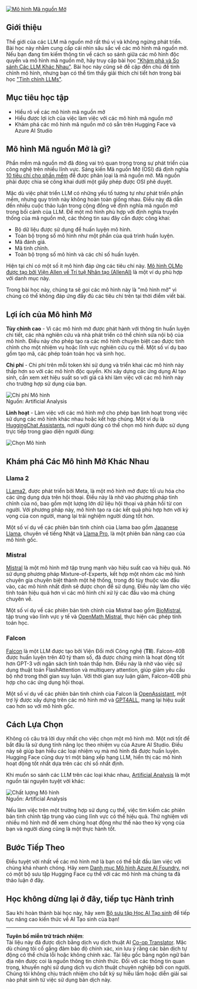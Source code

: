 <!--
CO_OP_TRANSLATOR_METADATA:
{
  "original_hash": "a8b2d4bb727c877ebf9edff8623d16b9",
  "translation_date": "2025-09-06T10:20:55+00:00",
  "source_file": "16-open-source-models/README.md",
  "language_code": "vi"
}
-->
[![Mô hình Mã nguồn Mở](../../../translated_images/16-lesson-banner.6b56555e8404fda1716382db4832cecbe616ccd764de381f0af6cfd694d05f74.vi.png)](https://aka.ms/gen-ai-lesson16-gh?WT.mc_id=academic-105485-koreyst)

## Giới thiệu

Thế giới của các LLM mã nguồn mở rất thú vị và không ngừng phát triển. Bài học này nhằm cung cấp cái nhìn sâu sắc về các mô hình mã nguồn mở. Nếu bạn đang tìm kiếm thông tin về cách so sánh giữa các mô hình độc quyền và mô hình mã nguồn mở, hãy truy cập bài học ["Khám phá và So sánh Các LLM Khác Nhau"](../02-exploring-and-comparing-different-llms/README.md?WT.mc_id=academic-105485-koreyst). Bài học này cũng sẽ đề cập đến chủ đề tinh chỉnh mô hình, nhưng bạn có thể tìm thấy giải thích chi tiết hơn trong bài học ["Tinh chỉnh LLMs"](../18-fine-tuning/README.md?WT.mc_id=academic-105485-koreyst).

## Mục tiêu học tập

- Hiểu rõ về các mô hình mã nguồn mở  
- Hiểu được lợi ích của việc làm việc với các mô hình mã nguồn mở  
- Khám phá các mô hình mã nguồn mở có sẵn trên Hugging Face và Azure AI Studio  

## Mô hình Mã nguồn Mở là gì?

Phần mềm mã nguồn mở đã đóng vai trò quan trọng trong sự phát triển của công nghệ trên nhiều lĩnh vực. Sáng kiến Mã nguồn Mở (OSI) đã định nghĩa [10 tiêu chí cho phần mềm](https://web.archive.org/web/20241126001143/https://opensource.org/osd?WT.mc_id=academic-105485-koreyst) để được phân loại là mã nguồn mở. Mã nguồn phải được chia sẻ công khai dưới một giấy phép được OSI phê duyệt.

Mặc dù việc phát triển LLM có những yếu tố tương tự như phát triển phần mềm, nhưng quy trình này không hoàn toàn giống nhau. Điều này đã dẫn đến nhiều cuộc thảo luận trong cộng đồng về định nghĩa mã nguồn mở trong bối cảnh của LLM. Để một mô hình phù hợp với định nghĩa truyền thống của mã nguồn mở, các thông tin sau đây cần được công khai:

- Bộ dữ liệu được sử dụng để huấn luyện mô hình.  
- Toàn bộ trọng số mô hình như một phần của quá trình huấn luyện.  
- Mã đánh giá.  
- Mã tinh chỉnh.  
- Toàn bộ trọng số mô hình và các chỉ số huấn luyện.  

Hiện tại chỉ có một số ít mô hình đáp ứng các tiêu chí này. [Mô hình OLMo được tạo bởi Viện Allen về Trí tuệ Nhân tạo (AllenAI)](https://huggingface.co/allenai/OLMo-7B?WT.mc_id=academic-105485-koreyst) là một ví dụ phù hợp với danh mục này.

Trong bài học này, chúng ta sẽ gọi các mô hình này là "mô hình mở" vì chúng có thể không đáp ứng đầy đủ các tiêu chí trên tại thời điểm viết bài.

## Lợi ích của Mô hình Mở

**Tùy chỉnh cao** - Vì các mô hình mở được phát hành với thông tin huấn luyện chi tiết, các nhà nghiên cứu và nhà phát triển có thể chỉnh sửa nội bộ của mô hình. Điều này cho phép tạo ra các mô hình chuyên biệt cao được tinh chỉnh cho một nhiệm vụ hoặc lĩnh vực nghiên cứu cụ thể. Một số ví dụ bao gồm tạo mã, các phép toán toán học và sinh học.

**Chi phí** - Chi phí trên mỗi token khi sử dụng và triển khai các mô hình này thấp hơn so với các mô hình độc quyền. Khi xây dựng các ứng dụng AI tạo sinh, cần xem xét hiệu suất so với giá cả khi làm việc với các mô hình này cho trường hợp sử dụng của bạn.

![Chi phí Mô hình](../../../translated_images/model-price.3f5a3e4d32ae00b465325159e1f4ebe7b5861e95117518c6bfc37fe842950687.vi.png)  
Nguồn: Artificial Analysis  

**Linh hoạt** - Làm việc với các mô hình mở cho phép bạn linh hoạt trong việc sử dụng các mô hình khác nhau hoặc kết hợp chúng. Một ví dụ là [HuggingChat Assistants](https://huggingface.co/chat?WT.mc_id=academic-105485-koreyst), nơi người dùng có thể chọn mô hình được sử dụng trực tiếp trong giao diện người dùng:

![Chọn Mô hình](../../../translated_images/choose-model.f095d15bbac922141591fd4fac586dc8d25e69b42abf305d441b84c238e293f2.vi.png)

## Khám phá Các Mô hình Mở Khác Nhau

### Llama 2

[LLama2](https://huggingface.co/meta-llama?WT.mc_id=academic-105485-koreyst), được phát triển bởi Meta, là một mô hình mở được tối ưu hóa cho các ứng dụng dựa trên hội thoại. Điều này là nhờ vào phương pháp tinh chỉnh của nó, bao gồm một lượng lớn dữ liệu hội thoại và phản hồi từ con người. Với phương pháp này, mô hình tạo ra các kết quả phù hợp hơn với kỳ vọng của con người, mang lại trải nghiệm người dùng tốt hơn.

Một số ví dụ về các phiên bản tinh chỉnh của Llama bao gồm [Japanese Llama](https://huggingface.co/elyza/ELYZA-japanese-Llama-2-7b?WT.mc_id=academic-105485-koreyst), chuyên về tiếng Nhật và [Llama Pro](https://huggingface.co/TencentARC/LLaMA-Pro-8B?WT.mc_id=academic-105485-koreyst), là một phiên bản nâng cao của mô hình gốc.

### Mistral

[Mistral](https://huggingface.co/mistralai?WT.mc_id=academic-105485-koreyst) là một mô hình mở tập trung mạnh vào hiệu suất cao và hiệu quả. Nó sử dụng phương pháp Mixture-of-Experts, kết hợp một nhóm các mô hình chuyên gia chuyên biệt thành một hệ thống, trong đó tùy thuộc vào đầu vào, các mô hình nhất định sẽ được chọn để sử dụng. Điều này làm cho việc tính toán hiệu quả hơn vì các mô hình chỉ xử lý các đầu vào mà chúng chuyên về.

Một số ví dụ về các phiên bản tinh chỉnh của Mistral bao gồm [BioMistral](https://huggingface.co/BioMistral/BioMistral-7B?text=Mon+nom+est+Thomas+et+mon+principal?WT.mc_id=academic-105485-koreyst), tập trung vào lĩnh vực y tế và [OpenMath Mistral](https://huggingface.co/nvidia/OpenMath-Mistral-7B-v0.1-hf?WT.mc_id=academic-105485-koreyst), thực hiện các phép tính toán học.

### Falcon

[Falcon](https://huggingface.co/tiiuae?WT.mc_id=academic-105485-koreyst) là một LLM được tạo bởi Viện Đổi mới Công nghệ (**TII**). Falcon-40B được huấn luyện trên 40 tỷ tham số, đã được chứng minh là hoạt động tốt hơn GPT-3 với ngân sách tính toán thấp hơn. Điều này là nhờ vào việc sử dụng thuật toán FlashAttention và multiquery attention, giúp giảm yêu cầu bộ nhớ trong thời gian suy luận. Với thời gian suy luận giảm, Falcon-40B phù hợp cho các ứng dụng hội thoại.

Một số ví dụ về các phiên bản tinh chỉnh của Falcon là [OpenAssistant](https://huggingface.co/OpenAssistant/falcon-40b-sft-top1-560?WT.mc_id=academic-105485-koreyst), một trợ lý được xây dựng trên các mô hình mở và [GPT4ALL](https://huggingface.co/nomic-ai/gpt4all-falcon?WT.mc_id=academic-105485-koreyst), mang lại hiệu suất cao hơn so với mô hình gốc.

## Cách Lựa Chọn

Không có câu trả lời duy nhất cho việc chọn một mô hình mở. Một nơi tốt để bắt đầu là sử dụng tính năng lọc theo nhiệm vụ của Azure AI Studio. Điều này sẽ giúp bạn hiểu các loại nhiệm vụ mà mô hình đã được huấn luyện. Hugging Face cũng duy trì một bảng xếp hạng LLM, hiển thị các mô hình hoạt động tốt nhất dựa trên các chỉ số nhất định.

Khi muốn so sánh các LLM trên các loại khác nhau, [Artificial Analysis](https://artificialanalysis.ai/?WT.mc_id=academic-105485-koreyst) là một nguồn tài nguyên tuyệt vời khác:

![Chất lượng Mô hình](../../../translated_images/model-quality.aaae1c22e00f7ee1cd9dc186c611ac6ca6627eabd19e5364dce9e216d25ae8a5.vi.png)  
Nguồn: Artificial Analysis  

Nếu làm việc trên một trường hợp sử dụng cụ thể, việc tìm kiếm các phiên bản tinh chỉnh tập trung vào cùng lĩnh vực có thể hiệu quả. Thử nghiệm với nhiều mô hình mở để xem chúng hoạt động như thế nào theo kỳ vọng của bạn và người dùng cũng là một thực hành tốt.

## Bước Tiếp Theo

Điều tuyệt vời nhất về các mô hình mở là bạn có thể bắt đầu làm việc với chúng khá nhanh chóng. Hãy xem [Danh mục Mô hình Azure AI Foundry](https://ai.azure.com?WT.mc_id=academic-105485-koreyst), nơi có một bộ sưu tập Hugging Face cụ thể với các mô hình mà chúng ta đã thảo luận ở đây.

## Học không dừng lại ở đây, tiếp tục Hành trình

Sau khi hoàn thành bài học này, hãy xem [Bộ sưu tập Học AI Tạo sinh](https://aka.ms/genai-collection?WT.mc_id=academic-105485-koreyst) để tiếp tục nâng cao kiến thức về AI Tạo sinh của bạn!

---

**Tuyên bố miễn trừ trách nhiệm**:  
Tài liệu này đã được dịch bằng dịch vụ dịch thuật AI [Co-op Translator](https://github.com/Azure/co-op-translator). Mặc dù chúng tôi cố gắng đảm bảo độ chính xác, xin lưu ý rằng các bản dịch tự động có thể chứa lỗi hoặc không chính xác. Tài liệu gốc bằng ngôn ngữ bản địa nên được coi là nguồn thông tin chính thức. Đối với các thông tin quan trọng, khuyến nghị sử dụng dịch vụ dịch thuật chuyên nghiệp bởi con người. Chúng tôi không chịu trách nhiệm cho bất kỳ sự hiểu lầm hoặc diễn giải sai nào phát sinh từ việc sử dụng bản dịch này.
